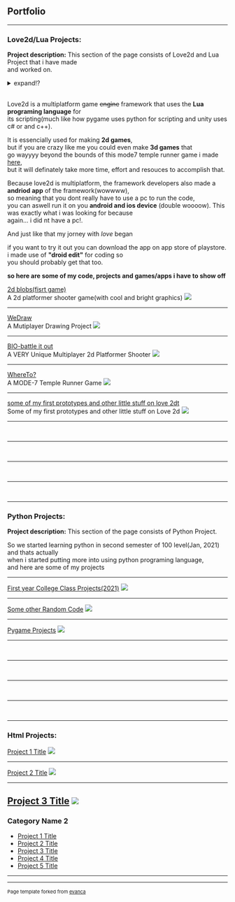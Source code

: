 ## Portfolio

---

### Love2d/Lua Projects: 

**Project description:**  This section of the page consists of Love2d and Lua Project that i have made  
and worked on.

<details>
  <summary>expand!?</summary>
 
<i>Towards the end of the lock down at my state (august/september 2020),<br>  
I finally came to the realization that... man... I gotta make something.</i> <br>

<i>Being an aspired game developer, what could I have done with <a href="myPhoneSpec">my mobile phone</a>(did nt have a pc).<br>  
After a hundred google searches later,<br>  
I came across a stackover flow comment where some one mention IT!!!! "LOVE2D" (litrally just like that)<br><br>   
So what is this <b>"love2d"</b>,</i> 

</details>  

<br>

Love2d is a multiplatform game ~~engine~~ framework that uses the <b>Lua programing language</b> for  
its scripting(much like how pygame uses python for scripting and unity uses c# or and c++).  

It is essencially used for making <b>2d games</b>,  
but if you are crazy like me you could even make <b>3d games</b> that  
go wayyyy beyond the bounds of this mode7 temple runner game i made [here](/WhereTo_page),  
but it will definately take more time, effort and resouces to accomplish that.  

Because love2d is multiplatform, the framework developers also made a <b>andriod app</b> of the framework(wowwww),  
so meaning that you dont really have to use a pc to run the code,  
you can aswell run  it on you <b>android and ios device</b> (double woooow). This was exactly what i was looking for because  
again... i did nt have a pc!.  


And just like that my jorney with _love_ began  

if you want to try it out you can download the app on app store of playstore. i made use of <b>"droid edit"</b> for coding so  
you should probably get that too.  

<b>so here are some of my code, projects and games/apps i have to show off</b>  


[2d blobs(fisrt game)](/2dBlobs_page)  
A 2d platformer shooter game(with cool and bright graphics)
<img src="images/dummy_thumbnail.jpg?raw=true"/>

---
[WeDraw](/WeDraw_page)  
A Mutiplayer Drawing Project
<img src="images/dummy_thumbnail.jpg?raw=true"/>

---
[BIO-battle it out](/BIO_page)  
A VERY Unique Multiplayer 2d Platformer Shooter
<img src="images/dummy_thumbnail.jpg?raw=true"/>

---
[WhereTo?](/WhereTo_page)  
A MODE-7 Temple Runner Game
<img src="images/dummy_thumbnail.jpg?raw=true"/>

---
[some of my first prototypes and other little stuff on love 2dt](http://example.com/)  
Some of my first prototypes and other little stuff on Love 2d
<img src="images/dummy_thumbnail.jpg?raw=true"/>


---  
<br>

---  
<br>

---  
<br>

--- 
<br>

---


### Python Projects: 

**Project description:**  This section of the page consists of Python Project.  

So we started learning python in second semester of 100 level(Jan, 2021) and thats actually  
when i started putting more into using python programing language,  
and here are some of my projects

---
[First year College Class Projects(2021)](/sample_page)
<img src="images/dummy_thumbnail.jpg?raw=true"/>

---
[Some other Random Code]()
<img src="images/dummy_thumbnail.jpg?raw=true"/>

---
[Pygame Projects]()
<img src="images/dummy_thumbnail.jpg?raw=true"/>





---  
<br>

---  
<br>

---  
<br>

--- 
<br>

---


### Html Projects: 
[Project 1 Title](/sample_page)
<img src="images/dummy_thumbnail.jpg?raw=true"/>

---
[Project 2 Title](/pdf/sample_presentation.pdf)
<img src="images/dummy_thumbnail.jpg?raw=true"/>

---
[Project 3 Title](http://example.com/)
<img src="images/dummy_thumbnail.jpg?raw=true"/>
---

### Category Name 2

- [Project 1 Title](http://example.com/)
- [Project 2 Title](http://example.com/)
- [Project 3 Title](http://example.com/)
- [Project 4 Title](http://example.com/)
- [Project 5 Title](http://example.com/)

---




---
<p style="font-size:11px">Page template forked from <a href="https://github.com/evanca/quick-portfolio">evanca</a></p>
<!-- Remove above link if you don't want to attibute -->
